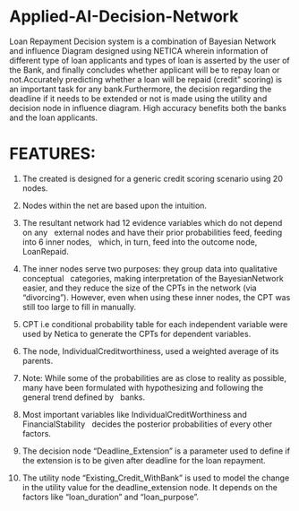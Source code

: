 # Applied-AI-Decision-Network

Loan Repayment Decision system is a combination of Bayesian Network and influence Diagram designed using NETICA wherein information of different type of loan applicants and types of loan is asserted by the user of the Bank, and finally concludes whether applicant will be to repay loan or not.Accurately predicting whether a loan will be repaid (credit" scoring) is an important task for any bank.Furthermore, the decision regarding the deadline if it needs to be extended or not is made using the utility and decision node in influence diagram. High accuracy benefits both the banks and the loan applicants.

# FEATURES:

1.	The created is designed for a generic credit scoring scenario using 20 nodes.

2.	Nodes within the net are based upon the intuition.

3.	The resultant network had 12 evidence variables which do not depend on any   external nodes and have their prior probabilities feed, feeding into 6 inner nodes,   which, in turn, feed into the outcome node, LoanRepaid.

4.	The inner nodes serve two purposes: they group data into qualitative conceptual   categories, making interpretation of the BayesianNetwork easier, and they reduce the size of the CPTs in the network (via “divorcing”). However, even when using these inner nodes, the CPT was still too large to fill in manually.

5.	CPT i.e conditional probability table for each independent variable were used by Netica to generate the CPTs for dependent variables.

6.	The node, IndividualCreditworthiness, used a weighted average of its parents.

7.	Note: While some of the probabilities are as close to reality as possible, many have been formulated with hypothesizing and following the general trend defined by   banks.

8.	Most important variables like IndividualCreditWorthiness and FinancialStability   decides the posterior probabilities of every other factors.

9.	The decision node “Deadline_Extension” is a parameter used to define if the extension is to be given after deadline for the loan repayment.

10.	The utility node “Existing_Credit_WithBank” is used to model the change in the utility value for the deadline_extension node. It depends on the factors like “loan_duration” and “loan_purpose”.
 
